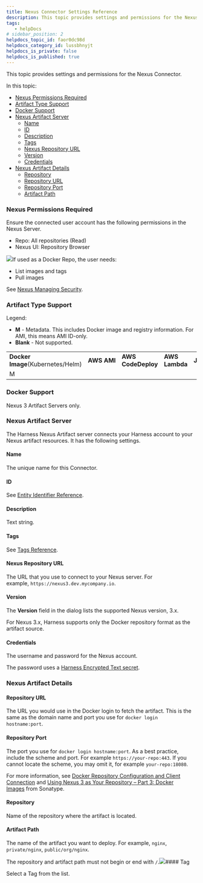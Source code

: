 ```yaml
---
title: Nexus Connector Settings Reference
description: This topic provides settings and permissions for the Nexus Connector. In this topic --  Nexus Permissions Required. Artifact Type Support. Docker Support. Nexus Artifact Server Name. ID. Description. Ta…
tags: 
   - helpDocs
# sidebar_position: 2
helpdocs_topic_id: faor0dc98d
helpdocs_category_id: lussbhnyjt
helpdocs_is_private: false
helpdocs_is_published: true
---
```


This topic provides settings and permissions for the Nexus Connector.

In this topic:

* [Nexus Permissions Required](#nexus_permissions_required)
* [Artifact Type Support](#artifact-type-support)
* [Docker Support](#docker-support)
* [Nexus Artifact Server](#nexus-artifact-server)
	+ [Name](#name)
	+ [ID](#id)
	+ [Description](#description)
	+ [Tags](#tags)
	+ [Nexus Repository URL](#nexus_url)
	+ [Version](#version)
	+ [Credentials](#credentials)
* [Nexus Artifact Details](#nexus_artifact_details)
	+ [Repository](#repository)
	+ [Repository URL](https://ngdocs.harness.io/article/faor0dc98d-nexus-connector-settings-reference#repository_url)
	+ [Repository Port](#repository-port)
	+ [Artifact Path](https://ngdocs.harness.io/article/faor0dc98d-nexus-connector-settings-reference#artifact_path)

### Nexus Permissions Required

Ensure the connected user account has the following permissions in the Nexus Server.

* Repo: All repositories (Read)
* Nexus UI: Repository Browser

![](https://files.helpdocs.io/i5nl071jo5/articles/faor0dc98d/1609804056785/image.png)If used as a Docker Repo, the user needs:

* List images and tags
* Pull images

See [Nexus Managing Security](https://help.sonatype.com/display/NXRM2/Managing+Security).

### Artifact Type Support

Legend:

* **M** - Metadata. This includes Docker image and registry information. For AMI, this means AMI ID-only.
* **Blank** - Not supported.



|  |  |  |  |  |  |  |  |  |  |  |
| --- | --- | --- | --- | --- | --- | --- | --- | --- | --- | --- |
| **Docker Image**(Kubernetes/Helm) | **AWS** **AMI** | **AWS CodeDeploy** | **AWS Lambda** | **JAR** | **RPM** | **TAR** | **WAR** | **ZIP** | **PCF** | **IIS** |
| M |  |  |  |  |  |  |  |  |  | M |

### Docker Support

Nexus 3 Artifact Servers only.

### Nexus Artifact Server

The Harness Nexus Artifact server connects your Harness account to your Nexus artifact resources. It has the following settings.

#### Name

The unique name for this Connector.

#### ID

See [Entity Identifier Reference](/article/li0my8tcz3-entity-identifier-reference).

#### Description

Text string.

#### Tags

See [Tags Reference](/article/i8t053o0sq-tags-reference).

#### Nexus Repository URL

The URL that you use to connect to your Nexus server. For example, `https://nexus3.dev.mycompany.io`.

#### Version

The **Version** field in the dialog lists the supported Nexus version, 3.x.

For Nexus 3.x, Harness supports only the Docker repository format as the artifact source.

#### Credentials

The username and password for the Nexus account.

The password uses a [Harness Encrypted Text secret](/article/osfw70e59c-add-text-secrets).

### Nexus Artifact Details

#### Repository URL

The URL you would use in the Docker login to fetch the artifact. This is the same as the domain name and port you use for `docker login hostname:port`.

#### Repository Port

The port you use for `docker login hostname:port`. As a best practice, include the scheme and port. For example `https://your-repo:443`. If you cannot locate the scheme, you may omit it, for example `your-repo:18080`.

For more information, see [Docker Repository Configuration and Client Connection](https://support.sonatype.com/hc/en-us/articles/115013153887-Docker-Repository-Configuration-and-Client-Connection) and [Using Nexus 3 as Your Repository – Part 3: Docker Images](https://blog.sonatype.com/using-nexus-3-as-your-repository-part-3-docker-images) from Sonatype.

#### Repository

Name of the repository where the artifact is located.

#### Artifact Path

The name of the artifact you want to deploy. For example, `nginx`, `private/nginx`, `public/org/nginx`.

The repository and artifact path must not begin or end with `/`.![](https://files.helpdocs.io/i5nl071jo5/articles/faor0dc98d/1651746985617/screenshot-2022-05-05-at-3-48-31-pm.png)#### Tag

Select a Tag from the list.

